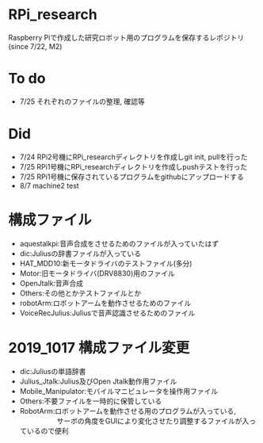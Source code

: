 # RPi_research
Raspberry Piで作成した研究ロボット用のプログラムを保存するレポジトリ(since 7/22, M2)



# To do
+ 7/25 それぞれのファイルの整理, 確認等


# Did
+ 7/24 RPi2号機にRPi_researchディレクトリを作成しgit init, pullを行った
+ 7/25 RPi1号機にRPi_researchディレクトリを作成しpushテストを行った
+ 7/25 RPi1号機に保存されているプログラムをgithubにアップロードする
+ 8/7 machine2 test


# 構成ファイル
+ aquestalkpi:音声合成をさせるためのファイルが入っていたはず
+ dic:Juliusの辞書ファイルが入っている
+ HAT_MDD10:新モータドライバのテストファイル(多分)
+ Motor:旧モータドライバ(DRV8830)用のファイル
+ OpenJtalk:音声合成
+ Others:その他とかテストファイルとか
+ robotArm:ロボットアームを動作させるためのファイル
+ VoiceRecJulius:Juliusで音声認識させるためのファイル


# 2019_1017 構成ファイル変更
+ dic:Juliusの単語辞書
+ Julius_Jtalk:Julius及びOpen Jtalk動作用ファイル
+ Mobile_Manipulator:モバイルマニピュレータを操作用ファイル
+ Others:不要ファイルを一時的に保管している
+ RobotArm:ロボットアームを動作させる用のプログラムが入っている, 
　　　　　   サーボの角度をGUIにより変化させたり調整するファイルが入っているので便利